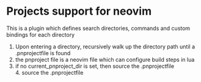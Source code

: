 
# Projects support for neovim

This is a plugin which defines search directories, commands and custom
bindings for each directory

1. Upon entering a directory, recursively walk up the directory path until a
   .pnprojectfile is found
2. the pnproject file is a neovim file which can configure build steps in lua
3. if no current_pnproject_dir is set, then source the .pnprojectfile   
   4. source the .pnprojectfile 
